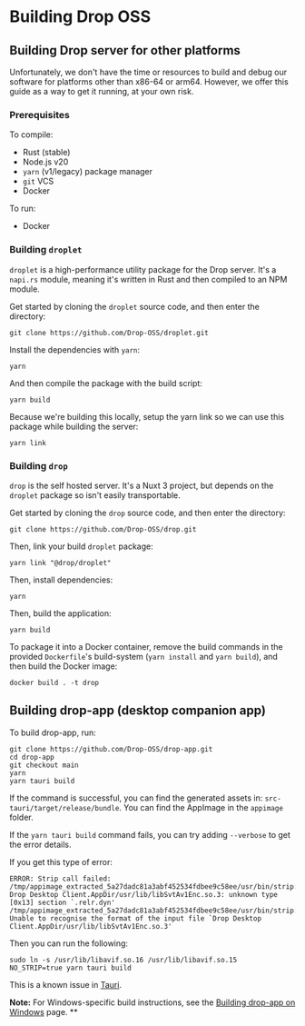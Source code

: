 # Building Drop OSS

## Building Drop server for other platforms

Unfortunately, we don't have the time or resources to build and debug our software for platforms other than x86-64 or arm64. However, we offer this guide as a way to get it running, at your own risk.

### Prerequisites

To compile:

- Rust (stable)
- Node.js v20
- `yarn` (v1/legacy) package manager
- `git` VCS
- Docker

To run:

- Docker

### Building `droplet`

`droplet` is a high-performance utility package for the Drop server. It's a `napi.rs` module, meaning it's written in Rust and then compiled to an NPM module.

Get started by cloning the `droplet` source code, and then enter the directory:

```shell
git clone https://github.com/Drop-OSS/droplet.git
```

Install the dependencies with `yarn`:

```shell
yarn
```

And then compile the package with the build script:

```shell
yarn build
```

Because we're building this locally, setup the yarn link so we can use this package while building the server:

```shell
yarn link
```

### Building `drop`

`drop` is the self hosted server. It's a Nuxt 3 project, but depends on the `droplet` package so isn't easily transportable.

Get started by cloning the `drop` source code, and then enter the directory:

```shell
git clone https://github.com/Drop-OSS/drop.git
```

Then, link your build `droplet` package:

```shell
yarn link "@drop/droplet"
```

Then, install dependencies:

```shell
yarn
```

Then, build the application:

```
yarn build
```

To package it into a Docker container, remove the build commands in the provided `Dockerfile`'s build-system (`yarn install` and `yarn build`), and then build the Docker image:

```shell
docker build . -t drop
```

## Building drop-app (desktop companion app)

To build drop-app, run:

```shell
git clone https://github.com/Drop-OSS/drop-app.git
cd drop-app
git checkout main
yarn
yarn tauri build
```

If the command is successful, you can find the generated assets in: `src-tauri/target/release/bundle`. You can find the AppImage in the `appimage` folder.

If the `yarn tauri build` command fails, you can try adding `--verbose` to get the error details.

If you get this type of error:

```
ERROR: Strip call failed: /tmp/appimage_extracted_5a27dadc81a3abf452534fdbee9c58ee/usr/bin/strip: Drop Desktop Client.AppDir/usr/lib/libSvtAv1Enc.so.3: unknown type [0x13] section `.relr.dyn'
/tmp/appimage_extracted_5a27dadc81a3abf452534fdbee9c58ee/usr/bin/strip: Unable to recognise the format of the input file `Drop Desktop Client.AppDir/usr/lib/libSvtAv1Enc.so.3'
```

Then you can run the following:

```shell
sudo ln -s /usr/lib/libavif.so.16 /usr/lib/libavif.so.15
NO_STRIP=true yarn tauri build
```

This is a known issue in [Tauri](https://github.com/tauri-apps/tauri/issues/5781#issuecomment-1758815710).

**Note:** For Windows-specific build instructions, see the [Building drop-app on Windows](building-windows.md) page.
\*\*
